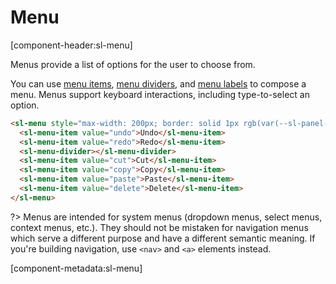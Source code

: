 # Menu

[component-header:sl-menu]

Menus provide a list of options for the user to choose from.

You can use [menu items](/components/menu-item), [menu dividers](/components/menu-divider), and [menu labels](/components/menu-label) to compose a menu. Menus support keyboard interactions, including type-to-select an option.

```html preview
<sl-menu style="max-width: 200px; border: solid 1px rgb(var(--sl-panel-border-color)); border-radius: var(--sl-border-radius-medium);">
  <sl-menu-item value="undo">Undo</sl-menu-item>
  <sl-menu-item value="redo">Redo</sl-menu-item>
  <sl-menu-divider></sl-menu-divider>
  <sl-menu-item value="cut">Cut</sl-menu-item>
  <sl-menu-item value="copy">Copy</sl-menu-item>
  <sl-menu-item value="paste">Paste</sl-menu-item>
  <sl-menu-item value="delete">Delete</sl-menu-item>
</sl-menu>
```

?> Menus are intended for system menus (dropdown menus, select menus, context menus, etc.). They should not be mistaken for navigation menus which serve a different purpose and have a different semantic meaning. If you're building navigation, use `<nav>` and `<a>` elements instead.

[component-metadata:sl-menu]

